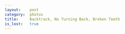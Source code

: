 ```yaml
---
layout:    post
category:  photos
title:     Backtrack, No Turning Back, Broken Teeth 
is_lost:   true
---
```

